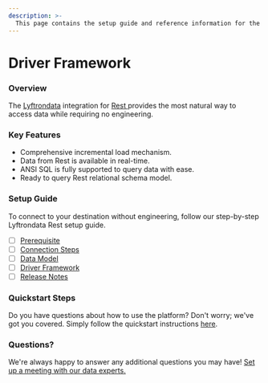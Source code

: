 ```yaml
---
description: >-
  This page contains the setup guide and reference information for the Rest source connector.
---
```


# Driver Framework

### Overview

The [Lyftrondata](https://www.lyftrondata.com/) integration for [Rest](https://www.lyftrondata.com/integration/rest/)[ ](https://www.lyftrondata.com/integration/rest/)provides the most natural way to access data while requiring no engineering.

### Key Features

* Comprehensive incremental load mechanism.
* Data from Rest is available in real-time.&#x20;
* ANSI SQL is fully supported to query data with ease.
* Ready to query Rest relational schema model.

### Setup Guide

To connect to your destination without engineering, follow our step-by-step Lyftrondata Rest setup guide.

* [ ] [Prerequisite](../../technology-analytics/rest/prerequisite.md)
* [ ] [Connection Steps](../../technology-analytics/rest/connection-steps.md)
* [ ] [Data Model](../../technology-analytics/rest/data-model/)
* [ ] [Driver Framework](../../technology-analytics/rest/driver-framework/)
* [ ] [Release Notes](../../technology-analytics/rest/release-notes.md)

### Quickstart Steps

Do you have questions about how to use the platform? Don't worry; we've got you covered. Simply follow the quickstart instructions [here](../../../quickstart-steps.md).

### Questions? <a href="#questions" id="questions"></a>

We're always happy to answer any additional questions you may have! [Set up a meeting with our data experts.](https://www.lyftrondata.com/book-a-meeting/)


